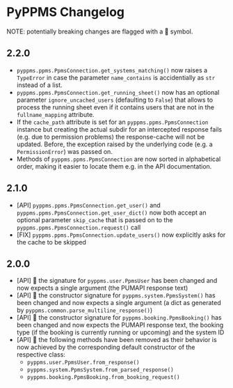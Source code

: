 # PyPPMS Changelog

NOTE: potentially breaking changes are flagged with a 🧨 symbol.

## 2.2.0

- `pyppms.ppms.PpmsConnection.get_systems_matching()` now raises a `TypeError` in case
  the parameter `name_contains` is accidentially as `str` instead of a list.
- `pyppms.ppms.PpmsConnection.get_running_sheet()` now has an optional parameter
  `ignore_uncached_users` (defaulting to `False`) that allows to process the running
  sheet even if it contains users that are not in the `fullname_mapping` attribute.
- If the `cache_path` attribute is set for an `pyppms.ppms.PpmsConnection` instance but
  creating the actual subdir for an intercepted response fails (e.g. due to permission
  problems) the response-cache will not be updated. Before, the exception raised by
  the underlying code (e.g. a `PermissionError`) was passed on.
- Methods of `pyppms.ppms.PpmsConnection` are now sorted in alphabetical order, making
  it easier to locate them e.g. in the API documentation.

## 2.1.0

- [API] `pyppms.ppms.PpmsConnection.get_user()` and
  `pyppms.ppms.PpmsConnection.get_user_dict()` now both accept an optional parameter
  `skip_cache` that is passed on to the `pyppms.ppms.PpmsConnection.request()` call
- [FIX] `pyppms.ppms.PpmsConnection.update_users()` now explicitly asks for the cache
  to be skipped

## 2.0.0

- [API] 🧨 the signature for `pyppms.user.PpmsUser` has been changed and now
  expects a single argument (the PUMAPI response text)
- [API] 🧨 the constructor signature for `pyppms.system.PpmsSystem()` has been
  changed and now expects a single argument (a dict as generated by
  `pyppms.common.parse_multiline_response()`)
- [API] 🧨 the constructor signature for `pyppms.booking.PpmsBooking()` has been
  changed and now expects the PUMAPI response text, the booking type (if the
  booking is currently running or upcoming) and the system ID
- [API] 🧨 the following methods have been removed as their behavior is now
  achieved by the corresponding default constructor of the respective class:
  - `pyppms.user.PpmsUser.from_response()`
  - `pyppms.system.PpmsSystem.from_parsed_response()`
  - `pyppms.booking.PpmsBooking.from_booking_request()`
